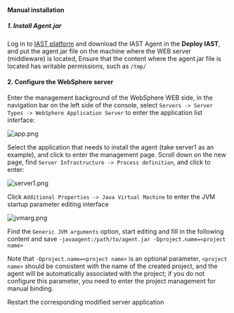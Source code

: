 #### Manual installation

##### 1. Install Agent.jar

Log in to [IAST platform](https://iast.huoxian.cn/login) and download the IAST Agent in the **Deploy IAST**, and put the agent.jar file on the machine where the WEB server (middleware) is located, Ensure that the content where the agent.jar file is located has writable permissions, such as `/tmp/`

#### 2. Configure the WebSphere server
Enter the management background of the WebSphere WEB side, in the navigation bar on the left side of the console, select `Servers -> Server Types -> WebSphere Application Server` to enter the application list interface:

![app.png](https://hxsecurity.github.io/DongTai-Doc/doc/assets/deploy/websphere/app.png)
 
Select the application that needs to install the agent (take server1 as an example), and click to enter the management page. Scroll down on the new page, find `Server Infrastructure -> Process definition`, and click to enter:

![server1.png](https://hxsecurity.github.io/DongTai-Doc/doc/assets/deploy/websphere/server1.png)

Click `Additional Properties -> Java Virtual Machine` to enter the JVM startup parameter editing interface

![jvmarg.png](https://hxsecurity.github.io/DongTai-Doc/doc/assets/deploy/websphere/jvmarg.png)

Find the `Generic JVM arguments` option, start editing and fill in the following content and save `-javaagent:/path/to/agent.jar -Dproject.name=<project name>`

Note that `-Dproject.name=<project name>` is an optional parameter, `<project name>` should be consistent with the name of the created project, and the agent will be automatically associated with the project; if you do not configure this parameter, you need to enter the project management for manual binding.

Restart the corresponding modified server application
